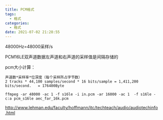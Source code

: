 ```yaml
---
title: PCM格式
tags:
  - 格式
categories:
  - 格式
date: 2021-07-02 21:28:55
---
```


48000Hz=48000采样/s

PCM16LE双声道数据左声道和右声道的采样值是间隔存储的

pcm大小计算：

```
声道数*采样率*位深度（每个采样所占字节数）
2 tracks * 44,100 samples/second * 16 bits/sample = 1,411,200 bits/second.   = 176400Byte
```

```
ffmpeg -ar 48000 -ac 1 -f s16le -i in.pcm -ar 16000 -ac 1  -f s16le -c:a pcm_s16le aec_far_16k.pcm
```

http://www.lehman.edu/faculty/hoffmann/itc/techteach/audio/audiotechinfo.html
